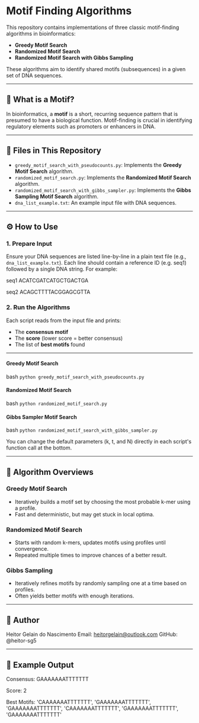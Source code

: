 # Motif Finding Algorithms

This repository contains implementations of three classic motif-finding algorithms in bioinformatics:

- **Greedy Motif Search**
- **Randomized Motif Search**
- **Randomized Motif Search with Gibbs Sampling**

These algorithms aim to identify shared motifs (subsequences) in a given set of DNA sequences.

---

## 🧬 What is a Motif?

In bioinformatics, a **motif** is a short, recurring sequence pattern that is presumed to have a biological function. Motif-finding is crucial in identifying regulatory elements such as promoters or enhancers in DNA.

---

## 📁 Files in This Repository

- `greedy_motif_search_with_pseudocounts.py`: Implements the **Greedy Motif Search** algorithm.
- `randomized_motif_search.py`: Implements the **Randomized Motif Search** algorithm.
- `randomized_motif_search_with_gibbs_sampler.py`: Implements the **Gibbs Sampling Motif Search** algorithm.
- `dna_list_example.txt`: An example input file with DNA sequences.

---

## ⚙️ How to Use

### 1. Prepare Input

Ensure your DNA sequences are listed line-by-line in a plain text file (e.g., `dna_list_example.txt`). Each line should contain a reference ID (e.g. seq1) followed by a single DNA string. For example:

  seq1
  ACATCGATCATGCTGACTGA

  seq2
  ACAGCTTTTACGGAGCGTTA

### 2. Run the Algorithms

Each script reads from the input file and prints:

- The **consensus motif**
- The **score** (lower score = better consensus)
- The list of **best motifs** found

---

#### Greedy Motif Search

  bash
```python greedy_motif_search_with_pseudocounts.py```

#### Randomized Motif Search

  bash
```python randomized_motif_search.py```

#### Gibbs Sampler Motif Search 

  bash
```python randomized_motif_search_with_gibbs_sampler.py```

You can change the default parameters (k, t, and N) directly in each script's function call at the bottom.

---

## 🧠 Algorithm Overviews

### Greedy Motif Search

- Iteratively builds a motif set by choosing the most probable k-mer using a profile.
- Fast and deterministic, but may get stuck in local optima.

### Randomized Motif Search

- Starts with random k-mers, updates motifs using profiles until convergence.
- Repeated multiple times to improve chances of a better result.

### Gibbs Sampling

- Iteratively refines motifs by randomly sampling one at a time based on profiles.
- Often yields better motifs with enough iterations.

---

## 👤 Author

Heitor Gelain do Nascimento
Email: heitorgelain@outlook.com
GitHub: @heitor-sg5

---

## 🧪 Example Output

Consensus: GAAAAAAATTTTTTT

Score: 2

Best Motifs: 
'CAAAAAAATTTTTTT', 
'GAAAAAAATTTTTTT', 
'GAAAAAAATTTTTTT', 
'CAAAAAAATTTTTTT', 
'GAAAAAAATTTTTTT', 
'GAAAAAAATTTTTTT'
